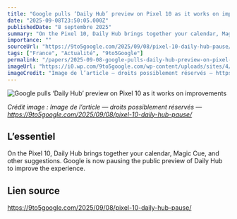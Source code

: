 ```yaml
---
title: "Google pulls ‘Daily Hub’ preview on Pixel 10 as it works on improvements"
date: "2025-09-08T23:50:05.000Z"
publishedDate: "8 septembre 2025"
summary: "On the Pixel 10, Daily Hub brings together your calendar, Magic Cue, and other suggestions. Google is now pausing the public preview of Daily Hub to improve the experience."
importance: ""
sourceUrl: "https://9to5google.com/2025/09/08/pixel-10-daily-hub-pause/"
tags: ["France", "Actualité", "9to5Google"]
permalink: "/papers/2025-09-08-google-pulls-daily-hub-preview-on-pixel-10-as-it-works-on-improvements"
imageUrl: "https://i0.wp.com/9to5google.com/wp-content/uploads/sites/4/2025/08/Pixel-10-Daily-Hub-3.jpg?resize=1200%2C628&quality=82&strip=all&ssl=1"
imageCredit: "Image de l’article — droits possiblement réservés — https://9to5google.com/2025/09/08/pixel-10-daily-hub-pause/"
---
```


![Google pulls ‘Daily Hub’ preview on Pixel 10 as it works on improvements](https://i0.wp.com/9to5google.com/wp-content/uploads/sites/4/2025/08/Pixel-10-Daily-Hub-3.jpg?resize=1200%2C628&quality=82&strip=all&ssl=1)

*Crédit image : Image de l’article — droits possiblement réservés — https://9to5google.com/2025/09/08/pixel-10-daily-hub-pause/*

## L’essentiel

On the Pixel 10, Daily Hub brings together your calendar, Magic Cue, and other suggestions. Google is now pausing the public preview of Daily Hub to improve the experience.

## Lien source

https://9to5google.com/2025/09/08/pixel-10-daily-hub-pause/
